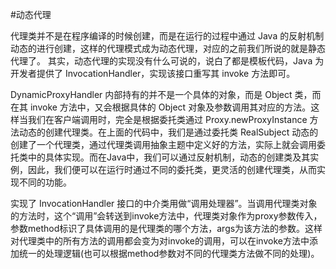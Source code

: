 #动态代理

代理类并不是在程序编译的时候创建，而是在运行的过程中通过 Java 的反射机制动态的进行创建，这样的代理模式成为动态代理，对应的之前我们所说的就是静态代理了。
其实，动态代理的实现没有什么可说的，说白了都是模板代码，Java 为开发者提供了 InvocationHandler，实现该接口重写其 invoke 方法即可。

DynamicProxyHandler 内部持有的并不是一个具体的对象，而是 Object 类，而在其 invoke 方法中，又会根据具体的 Object 对象及参数调用其对应的方法。这样当我们在客户端调用时，完全是根据委托类通过 Proxy.newProxyInstance 方法动态的创建代理类。在上面的代码中，我们是通过委托类 RealSubject 动态的创建了一个代理类，通过代理类调用抽象主题中定义好的方法，实际上就会调用委托类中的具体实现。而在Java中，我们可以通过反射机制，动态的创建类及其实例，因此，我们便可以在运行时通过不同的委托类，更灵活的创建代理类，从而实现不同的功能。

实现了 InvocationHandler 接口的中介类用做“调用处理器”。当调用代理类对象的方法时，这个“调用”会转送到invoke方法中，代理类对象作为proxy参数传入，参数method标识了具体调用的是代理类的哪个方法，args为该方法的参数。这样对代理类中的所有方法的调用都会变为对invoke的调用，可以在invoke方法中添加统一的处理逻辑(也可以根据method参数对不同的代理类方法做不同的处理)。
